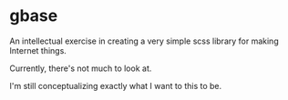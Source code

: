 gbase
=====

An intellectual exercise in creating a very simple scss library for making Internet things.

Currently, there's not much to look at.

I'm still conceptualizing exactly what I want to this to be.

